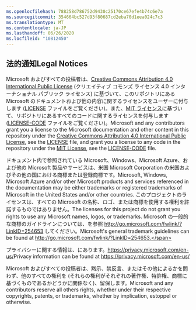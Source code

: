 ```yaml
---
ms.openlocfilehash: 788258d786752d9430c25170ce67efe4b74c6e7a
ms.sourcegitcommit: 354664bc527d93f80687cd2eba70d1eea024c7c3
ms.translationtype: MT
ms.contentlocale: ja-JP
ms.lasthandoff: 06/26/2020
ms.locfileid: "10812450"
---
```

## <span data-ttu-id="22fef-101">法的通知</span><span class="sxs-lookup"><span data-stu-id="22fef-101">Legal Notices</span></span>
<span data-ttu-id="22fef-102">Microsoft およびすべての投稿者は、[Creative Commons Attribution 4.0 International Public License](https://creativecommons.org/licenses/by/4.0/legalcode) (クリエイティブ コモンズ ライセンス 4.0 インターナショナル パブリック ライセンス) に基づいて、このリポジトリにある Microsoft のドキュメントおよび他の内容に関するライセンスをユーザーに付与します ([LICENSE](LICENSE) ファイルをご覧ください)。また、[MIT ライセンス](https://opensource.org/licenses/MIT)に基づいて、リポジトリにあるすべてのコードに関するライセンスを付与します ([LICENSE-CODE](LICENSE-CODE) ファイルをご覧ください)。</span><span class="sxs-lookup"><span data-stu-id="22fef-102">Microsoft and any contributors grant you a license to the Microsoft documentation and other content in this repository under the [Creative Commons Attribution 4.0 International Public License](https://creativecommons.org/licenses/by/4.0/legalcode), see the [LICENSE](LICENSE) file, and grant you a license to any code in the repository under the [MIT License](https://opensource.org/licenses/MIT), see the [LICENSE-CODE](LICENSE-CODE) file.</span></span>

<span data-ttu-id="22fef-103">ドキュメント内で参照されている Microsoft、Windows、Microsoft Azure、および他の Microsoft 製品やサービスは、米国 Microsoft Corporation の米国およびその他の国における商標または登録商標です。</span><span class="sxs-lookup"><span data-stu-id="22fef-103">Microsoft, Windows, Microsoft Azure and/or other Microsoft products and services referenced in the documentation may be either trademarks or registered trademarks of Microsoft in the United States and/or other countries.</span></span>
<span data-ttu-id="22fef-104">このプロジェクトのライセンスは、すべての Microsoft の名称、ロゴ、または商標を使用する権利を許諾するものではありません。</span><span class="sxs-lookup"><span data-stu-id="22fef-104">The licenses for this project do not grant you rights to use any Microsoft names, logos, or trademarks.</span></span>
<span data-ttu-id="22fef-105">Microsoft の一般的な商標のガイドラインについては、を参照 http://go.microsoft.com/fwlink/?LinkID=254653 してください。</span><span class="sxs-lookup"><span data-stu-id="22fef-105">Microsoft's general trademark guidelines can be found at http://go.microsoft.com/fwlink/?LinkID=254653.</span></span>

<span data-ttu-id="22fef-106">プライバシーに関する情報は、にあります。https://privacy.microsoft.com/en-us/</span><span class="sxs-lookup"><span data-stu-id="22fef-106">Privacy information can be found at https://privacy.microsoft.com/en-us/</span></span>

<span data-ttu-id="22fef-107">Microsoft およびすべての投稿者は、黙示、禁反言、またはその他によるかを問わず、他のすべての権利を (それらの権利がそれぞれの著作権、特許権、商標に基づくものであるかどうかに関係なく)、留保します。</span><span class="sxs-lookup"><span data-stu-id="22fef-107">Microsoft and any contributors reserve all others rights, whether under their respective copyrights, patents, or trademarks, whether by implication, estoppel or otherwise.</span></span>